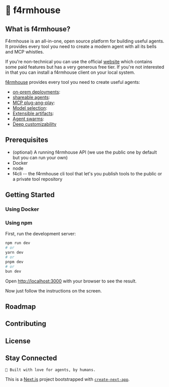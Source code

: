# 🏡 f4rmhouse
## What is f4rmhouse?

F4rmhouse is an all-in-one, open source platform for building useful agents. It provides every tool you need to create a modern agent with all its bells and MCP whistles. 

If you're non-technical you can use the official [website](https://f4rmhouse.com) which contains some paid features but has a very generous free tier. If you're not interested in that you can install a f4rmhouse client on your local system. 

[f4rmhouse](https://f4rmhouse.com) provides every tool you need to create useful agents:

* [on-prem deployments](https://f4rmhouse.com):
* [shareable agents](https://f4rmhouse.com):
* [MCP plug-ang-play](https://f4rmhouse.com):
* [Model selection](https://f4rmhouse.com):
* [Extensible artifacts](https://f4rmhouse.com):
* [Agent swarms](https://f4rmhouse.com):
* [Deep customizability](https://f4rmhouse.com)

## Prerequisites

* (optional) A running f4rmhouse API (we use the public one by default but you can run your own)
* Docker
* node
* f4cli -- the f4rmhouse cli tool that let's you publish tools to the public or a private tool repository

## Getting Started

### Using Docker

### Using npm

First, run the development server:

```bash
npm run dev
# or
yarn dev
# or
pnpm dev
# or
bun dev
```

Open [http://localhost:3000](http://localhost:3000) with your browser to see the result.

Now just follow the instructions on the screen.

## Roadmap
## Contributing
## License
## Stay Connected

    🏡 Built with love for agents, by humans.

This is a [Next.js](https://nextjs.org) project bootstrapped with [`create-next-app`](https://nextjs.org/docs/app/api-reference/cli/create-next-app).
